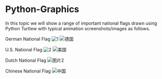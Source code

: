 # Python-Graphics
In this topic we will show a range of important national flags drawn using Python Turtlew with typical animation screenshots/images as follows.

German National Flag
![1](https://github.com/user-attachments/assets/10d8840e-fd60-43bc-93a5-6362e7ddef81)
![德国](https://github.com/user-attachments/assets/7727d779-48be-4850-9e68-62520efc55af)

U.S. National Flag
![2](https://github.com/user-attachments/assets/2700e924-81ad-4950-b819-56aa661e0194)
![美国](https://github.com/user-attachments/assets/b4443c47-c0ca-476d-a4d0-82a348ecdbff)

Dutch National Flag
![图片2](https://github.com/user-attachments/assets/a2426ff5-99b8-4d62-be63-874a8574f68d)

Chinese National Flag
![中国](https://github.com/user-attachments/assets/95fd7086-0040-4faa-8970-6bb4ff7b59ae)

